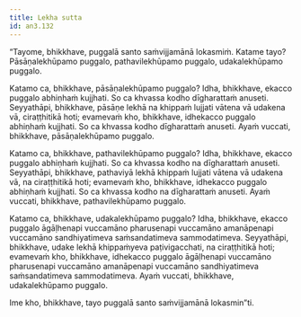 ```yaml
---
title: Lekha sutta
id: an3.132
---
```


“Tayome, bhikkhave, puggalā santo saṁvijjamānā lokasmiṁ. Katame tayo? Pāsāṇalekhūpamo puggalo, pathavilekhūpamo puggalo, udakalekhūpamo puggalo.

Katamo ca, bhikkhave, pāsāṇalekhūpamo puggalo? Idha, bhikkhave, ekacco puggalo abhiṇhaṁ kujjhati. So ca khvassa kodho dīgharattaṁ anuseti. Seyyathāpi, bhikkhave, pāsāṇe lekhā na khippaṁ lujjati vātena vā udakena vā, ciraṭṭhitikā hoti; evamevaṁ kho, bhikkhave, idhekacco puggalo abhiṇhaṁ kujjhati. So ca khvassa kodho dīgharattaṁ anuseti. Ayaṁ vuccati, bhikkhave, pāsāṇalekhūpamo puggalo.

Katamo ca, bhikkhave, pathavilekhūpamo puggalo? Idha, bhikkhave, ekacco puggalo abhiṇhaṁ kujjhati. So ca khvassa kodho na dīgharattaṁ anuseti. Seyyathāpi, bhikkhave, pathaviyā lekhā khippaṁ lujjati vātena vā udakena vā, na ciraṭṭhitikā hoti; evamevaṁ kho, bhikkhave, idhekacco puggalo abhiṇhaṁ kujjhati. So ca khvassa kodho na dīgharattaṁ anuseti. Ayaṁ vuccati, bhikkhave, pathavilekhūpamo puggalo.

Katamo ca, bhikkhave, udakalekhūpamo puggalo? Idha, bhikkhave, ekacco puggalo āgāḷhenapi vuccamāno pharusenapi vuccamāno amanāpenapi vuccamāno sandhiyatimeva saṁsandatimeva sammodatimeva. Seyyathāpi, bhikkhave, udake lekhā khippaṁyeva paṭivigacchati, na ciraṭṭhitikā hoti; evamevaṁ kho, bhikkhave, idhekacco puggalo āgāḷhenapi vuccamāno pharusenapi vuccamāno amanāpenapi vuccamāno sandhiyatimeva saṁsandatimeva sammodatimeva. Ayaṁ vuccati, bhikkhave, udakalekhūpamo puggalo.

Ime kho, bhikkhave, tayo puggalā santo saṁvijjamānā lokasmin”ti.